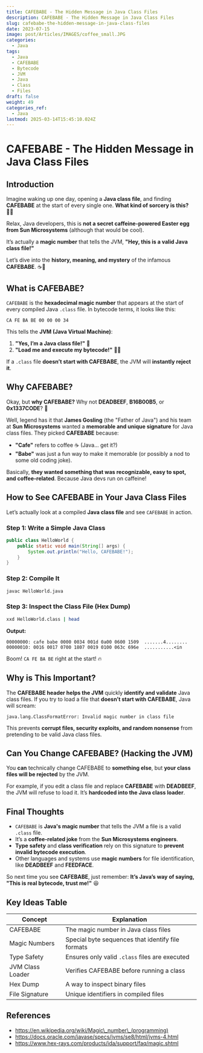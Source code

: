 ```yaml
---
title: CAFEBABE - The Hidden Message in Java Class Files
description: CAFEBABE - The Hidden Message in Java Class Files
slug: cafebabe-the-hidden-message-in-java-class-files
date: 2023-07-15
image: post/Articles/IMAGES/coffee_small.JPG
categories:
  - Java
tags:
  - Java
  - CAFEBABE
  - Bytecode
  - JVM
  - Java
  - Class
  - Files
draft: false
weight: 49
categories_ref:
  - Java
lastmod: 2025-03-14T15:45:10.024Z
---
```

# CAFEBABE - The Hidden Message in Java Class Files

## Introduction

Imagine waking up one day, opening a **Java class file**, and finding **CAFEBABE** at the start of every single one. **What kind of sorcery is this?** 🧙‍♂️

Relax, Java developers, this is **not a secret caffeine-powered Easter egg from Sun Microsystems** (although that would be cool).

It’s actually a **magic number** that tells the JVM, **"Hey, this is a valid Java class file!"**

Let’s dive into the **history, meaning, and mystery** of the infamous **CAFEBABE**. ☕👹

## **What is CAFEBABE?**

`CAFEBABE` is the **hexadecimal magic number** that appears at the start of every compiled Java `.class` file. In bytecode terms, it looks like this:

```hex
CA FE BA BE 00 00 00 34
```

This tells the **JVM (Java Virtual Machine)**:

1. **"Yes, I’m a Java class file!"** 📜
2. **"Load me and execute my bytecode!"** 🏃‍♂️

If a `.class` file **doesn’t start with CAFEBABE**, the JVM will **instantly reject it**.

## **Why CAFEBABE?**

Okay, but **why CAFEBABE?** Why not **DEADBEEF**, **B16B00B5**, or **0x1337CODE**? 🤔

Well, legend has it that **James Gosling** (the "Father of Java") and his team at **Sun Microsystems** wanted a **memorable and unique signature** for Java class files. They picked **CAFEBABE** because:

* **"Cafe"** refers to coffee ☕ (Java… get it?)
* **"Babe"** was just a fun way to make it memorable (or possibly a nod to some old coding joke).

Basically, **they wanted something that was recognizable, easy to spot, and coffee-related**. Because Java devs run on caffeine!

## **How to See CAFEBABE in Your Java Class Files**

Let’s actually look at a compiled **Java class file** and see `CAFEBABE` in action.

### **Step 1: Write a Simple Java Class**

```java
public class HelloWorld {
    public static void main(String[] args) {
        System.out.println("Hello, CAFEBABE!");
    }
}
```

### **Step 2: Compile It**

```sh
javac HelloWorld.java
```

### **Step 3: Inspect the Class File (Hex Dump)**

```sh
xxd HelloWorld.class | head
```

**Output:**

```
00000000: cafe babe 0000 0034 001d 0a00 0600 1509  .......4........
00000010: 0016 0017 0700 1807 0019 0100 063c 696e  ...........<in
```

Boom! `CA FE BA BE` right at the start! 🔥

## **Why is This Important?**

The **CAFEBABE header helps the JVM** quickly **identify and validate** Java class files. If you try to load a file that **doesn’t start with CAFEBABE**, Java will scream:

```
java.lang.ClassFormatError: Invalid magic number in class file
```

This prevents **corrupt files, security exploits, and random nonsense** from pretending to be valid Java class files.

## **Can You Change CAFEBABE? (Hacking the JVM)**

You **can** technically change CAFEBABE to **something else**, but **your class files will be rejected** by the JVM.

For example, if you edit a class file and replace **CAFEBABE** with **DEADBEEF**, the JVM will refuse to load it. It’s **hardcoded into the Java class loader**.

## **Final Thoughts**

* `CAFEBABE` is **Java's magic number** that tells the JVM a file is a valid `.class` file.
* It’s a **coffee-related joke** from the **Sun Microsystems engineers**.
* **Type safety** and **class verification** rely on this signature to **prevent invalid bytecode execution**.
* Other languages and systems use **magic numbers** for file identification, like **DEADBEEF** and **FEEDFACE**.

So next time you see **CAFEBABE**, just remember: **It’s Java’s way of saying, "This is real bytecode, trust me!"** 😆

## **Key Ideas Table**

| Concept          | Explanation                                       |
| ---------------- | ------------------------------------------------- |
| CAFEBABE         | The magic number in Java class files              |
| Magic Numbers    | Special byte sequences that identify file formats |
| Type Safety      | Ensures only valid `.class` files are executed    |
| JVM Class Loader | Verifies CAFEBABE before running a class          |
| Hex Dump         | A way to inspect binary files                     |
| File Signature   | Unique identifiers in compiled files              |

## **References**

* https://en.wikipedia.org/wiki/Magic\_number\_(programming)
* https://docs.oracle.com/javase/specs/jvms/se8/html/jvms-4.html
* https://www.hex-rays.com/products/ida/support/faq/magic.shtml
